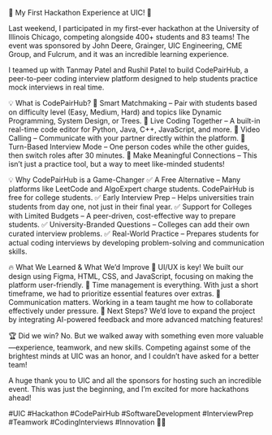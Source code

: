 🚀 My First Hackathon Experience at UIC! 🚀

Last weekend, I participated in my first-ever hackathon at the University of Illinois Chicago, competing alongside 400+ students and 83 teams! The event was sponsored by John Deere, Grainger, UIC Engineering, CME Group, and Fulcrum, and it was an incredible learning experience.

I teamed up with Tanmay Patel and Rushil Patel to build CodePairHub, a peer-to-peer coding interview platform designed to help students practice mock interviews in real time.

💡 What is CodePairHub?
🔹 Smart Matchmaking – Pair with students based on difficulty level (Easy, Medium, Hard) and topics like Dynamic Programming, System Design, or Trees.
🔹 Live Coding Together – A built-in real-time code editor for Python, Java, C++, JavaScript, and more.
🔹 Video Calling – Communicate with your partner directly within the platform.
🔹 Turn-Based Interview Mode – One person codes while the other guides, then switch roles after 30 minutes.
🔹 Make Meaningful Connections – This isn’t just a practice tool, but a way to meet like-minded students!

💡 Why CodePairHub is a Game-Changer
✅ A Free Alternative – Many platforms like LeetCode and AlgoExpert charge students. CodePairHub is free for college students.
✅ Early Interview Prep – Helps universities train students from day one, not just in their final year.
✅ Support for Colleges with Limited Budgets – A peer-driven, cost-effective way to prepare students.
✅ University-Branded Questions – Colleges can add their own curated interview problems.
✅ Real-World Practice – Prepares students for actual coding interviews by developing problem-solving and communication skills.

🔥 What We Learned & What We’d Improve
🚀 UI/UX is key! We built our design using Figma, HTML, CSS, and JavaScript, focusing on making the platform user-friendly.
🚀 Time management is everything. With just a short timeframe, we had to prioritize essential features over extras.
🚀 Communication matters. Working in a team taught me how to collaborate effectively under pressure.
🚀 Next Steps? We’d love to expand the project by integrating AI-powered feedback and more advanced matching features!

🏆 Did we win? No. But we walked away with something even more valuable—experience, teamwork, and new skills. Competing against some of the brightest minds at UIC was an honor, and I couldn’t have asked for a better team!

A huge thank you to UIC and all the sponsors for hosting such an incredible event. This was just the beginning, and I’m excited for more hackathons ahead!

#UIC #Hackathon #CodePairHub #SoftwareDevelopment #InterviewPrep #Teamwork #CodingInterviews #Innovation 🚀🎯
